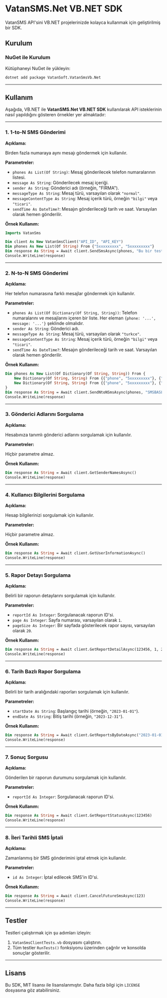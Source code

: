 
# VatanSMS.Net VB.NET SDK

VatanSMS API'sini VB.NET projelerinizde kolayca kullanmak için geliştirilmiş bir SDK.

## Kurulum

### NuGet ile Kurulum

Kütüphaneyi NuGet ile yükleyin:

```bash
dotnet add package VatanSoft.VatanSmsVb.Net
```

---

## Kullanım

Aşağıda, VB.NET ile **VatanSMS.Net VB.NET SDK** kullanılarak API isteklerinin nasıl yapıldığını gösteren örnekler yer almaktadır:

---

### 1. 1-to-N SMS Gönderimi

**Açıklama:**

Birden fazla numaraya aynı mesajı göndermek için kullanılır.

**Parametreler:**

- `phones As List(Of String)`: Mesaj gönderilecek telefon numaralarının listesi.
- `message As String`: Gönderilecek mesaj içeriği.
- `sender As String`: Gönderici adı (örneğin, "FIRMA").
- `messageType As String`: Mesaj türü, varsayılan olarak `"normal"`.
- `messageContentType As String`: Mesaj içerik türü, örneğin `"bilgi"` veya `"ticari"`.
- `sendTime As DateTime?`: Mesajın gönderileceği tarih ve saat. Varsayılan olarak hemen gönderilir.

**Örnek Kullanım:**

```vb
Imports VatanSms

Dim client As New VatanSmsClient("API_ID", "API_KEY")
Dim phones As New List(Of String) From {"5xxxxxxxxx", "5xxxxxxxxx"}
Dim response As String = Await client.SendSmsAsync(phones, "Bu bir test mesajıdır.", "SMSBASLIGINIZ")
Console.WriteLine(response)
```

---

### 2. N-to-N SMS Gönderimi

**Açıklama:**

Her telefon numarasına farklı mesajlar göndermek için kullanılır.

**Parametreler:**

- `phones As List(Of Dictionary(Of String, String))`: Telefon numaralarını ve mesajlarını içeren bir liste. Her eleman `{phone: '...', message: '...'}` şeklinde olmalıdır.
- `sender As String`: Gönderici adı.
- `messageType As String`: Mesaj türü, varsayılan olarak `"turkce"`.
- `messageContentType As String`: Mesaj içerik türü, örneğin `"bilgi"` veya `"ticari"`.
- `sendTime As DateTime?`: Mesajın gönderileceği tarih ve saat. Varsayılan olarak hemen gönderilir.

**Örnek Kullanım:**

```vb
Dim phones As New List(Of Dictionary(Of String, String)) From {
    New Dictionary(Of String, String) From {{"phone", "5xxxxxxxxx"}, {"message", "Mesaj 1"}},
    New Dictionary(Of String, String) From {{"phone", "5xxxxxxxxx"}, {"message", "Mesaj 2"}}
}
Dim response As String = Await client.SendNtoNSmsAsync(phones, "SMSBASLIGINIZ")
Console.WriteLine(response)
```

---

### 3. Gönderici Adlarını Sorgulama

**Açıklama:**

Hesabınıza tanımlı gönderici adlarını sorgulamak için kullanılır.

**Parametreler:**

Hiçbir parametre almaz.

**Örnek Kullanım:**

```vb
Dim response As String = Await client.GetSenderNamesAsync()
Console.WriteLine(response)
```

---

### 4. Kullanıcı Bilgilerini Sorgulama

**Açıklama:**

Hesap bilgilerinizi sorgulamak için kullanılır.

**Parametreler:**

Hiçbir parametre almaz.

**Örnek Kullanım:**

```vb
Dim response As String = Await client.GetUserInformationAsync()
Console.WriteLine(response)
```

---

### 5. Rapor Detayı Sorgulama

**Açıklama:**

Belirli bir raporun detaylarını sorgulamak için kullanılır.

**Parametreler:**

- `reportId As Integer`: Sorgulanacak raporun ID'si.
- `page As Integer`: Sayfa numarası, varsayılan olarak `1`.
- `pageSize As Integer`: Bir sayfada gösterilecek rapor sayısı, varsayılan olarak `20`.

**Örnek Kullanım:**

```vb
Dim response As String = Await client.GetReportDetailAsync(123456, 1, 20)
Console.WriteLine(response)
```

---

### 6. Tarih Bazlı Rapor Sorgulama

**Açıklama:**

Belirli bir tarih aralığındaki raporları sorgulamak için kullanılır.

**Parametreler:**

- `startDate As String`: Başlangıç tarihi (örneğin, `"2023-01-01"`).
- `endDate As String`: Bitiş tarihi (örneğin, `"2023-12-31"`).

**Örnek Kullanım:**

```vb
Dim response As String = Await client.GetReportsByDateAsync("2023-01-01", "2023-12-31")
Console.WriteLine(response)
```

---

### 7. Sonuç Sorgusu

**Açıklama:**

Gönderilen bir raporun durumunu sorgulamak için kullanılır.

**Parametreler:**

- `reportId As Integer`: Sorgulanacak raporun ID'si.

**Örnek Kullanım:**

```vb
Dim response As String = Await client.GetReportStatusAsync(123456)
Console.WriteLine(response)
```

---

### 8. İleri Tarihli SMS İptali

**Açıklama:**

Zamanlanmış bir SMS gönderimini iptal etmek için kullanılır.

**Parametreler:**

- `id As Integer`: İptal edilecek SMS'in ID'si.

**Örnek Kullanım:**

```vb
Dim response As String = Await client.CancelFutureSmsAsync(123)
Console.WriteLine(response)
```

---

## Testler

Testleri çalıştırmak için şu adımları izleyin:

1. `VatanSmsClientTests.vb` dosyasını çalıştırın.
2. Tüm testler `RunTests()` fonksiyonu üzerinden çağrılır ve konsolda sonuçlar gösterilir.

---

## Lisans

Bu SDK, MIT lisansı ile lisanslanmıştır. Daha fazla bilgi için `LICENSE` dosyasına göz atabilirsiniz.

